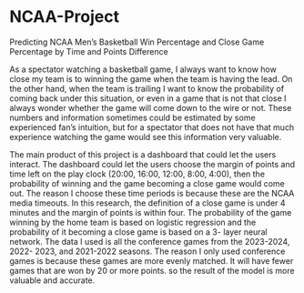 # NCAA-Project

Predicting NCAA Men’s Basketball Win Percentage and Close Game Percentage by Time and Points Difference

As a spectator watching a basketball game, I always want to know how close my team is
to winning the game when the team is having the lead. On the other hand, when the team is
trailing I want to know the probability of coming back under this situation, or even in a game
that is not that close I always wonder whether the game will come down to the wire or not.
These numbers and information sometimes could be estimated by some experienced fan’s
intuition, but for a spectator that does not have that much experience watching the game
would see this information very valuable.

The main product of this project is a dashboard that could let the users interact. The
dashboard could let the users choose the margin of points and time left on the play clock
(20:00, 16:00, 12:00, 8:00, 4:00), then the probability of winning and the game becoming a
close game would come out. The reason I choose these time periods is because these are the
NCAA media timeouts. In this research, the definition of a close game is under 4 minutes and
the margin of points is within four. The probability of the game winning by the home team is
based on logistic regression and the probability of it becoming a close game is based on a 3-
layer neural network. The data I used is all the conference games from the 2023-2024, 2022-
2023, and 2021-2022 seasons. The reason I only used conference games is because these
games are more evenly matched. It will have fewer games that are won by 20 or more points.
so the result of the model is more valuable and accurate.
